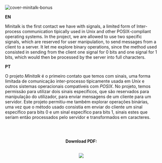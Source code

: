 ![cover-minitalk-bonus](https://github.com/margarida-paulo/Minitalk/assets/63985525/89aea539-8908-4199-894b-aec9e3881959)

**EN**

Minitalk is the first contact we have with signals, a limited form of Inter-process communication tipically used in Unix and other POSIX-compliant operating systems. In the project, we are allowed to use two specific signals, which are reserved for user manipulation, to send messages from a client to a server. It let me explore binary operations, since the method used consisted in sending from the client one signal for 0 bits and one signal for 1 bits, which would then be processed by the server into full characters.

**PT**

O projeto _Minitalk_ é o primeiro contato que temos com sinais, uma forma limitada de comunicação inter-processo tipicamente usada em _Unix_ e outros sistemas operacionais compatíveis com _POSIX_. No projeto, temos permissão para utilizar dois sinais específicos, que são reservados para manipulação do utilizador, para enviar mensagens de um cliente para um servidor. Este projeto permitiu-me também explorar operações binárias, uma vez que o método usado consistia em enviar do cliente um sinal específico para bits 0 e um sinal específico para bits 1, sinais estes que seriam então processados pelo servidor e transformados em caracteres.

<br><br>

<div align="center">

  
**Download PDF:**

<br>

<a href="https://github.com/margarida-paulo/Minitalk/files/15387655/Minitalk.Subject.pdf">
  <img src="https://github.com/margarida-paulo/Minitalk/assets/63985525/28da3421-1a5d-4339-9df4-d0b95fb6b253">
</a>

</div>
